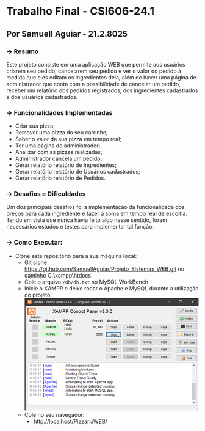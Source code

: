 # Trabalho Final - CSI606-24.1

## Por Samuell Aguiar - 21.2.8025

### -> Resumo

 Este projeto consiste em uma aplicação WEB que permite aos usuários criarem seu pedido, cancelarem seu pedido e ver o valor do pedido à medida que eles editam os ingredientes dela, além de haver uma página de administrador que conta com a possibilidade de cancelar um pedido, receber um relatório dos pedidos registrados, dos ingredientes cadastrados e dos usuários cadastrados.


### -> Funcionalidades Implementadas

- Criar sua pizza;
- Remover uma pizza do seu carrinho;
- Saber o valor da sua pizza em tempo real;
- Ter uma página de administrador;
- Analizar com as pizzas realizadas;
- Administrador cancela um pedido;
- Gerar relatório relatório de Ingredientes;
- Gerar relatório relatório de Usuários cadastrados;
- Gerar relatório relatório de Pedidos.

### -> Desafios e Dificuldades

Um dos principais desafios foi a implementação da funcionalidade dos preços para cada ingrediente e fazer a soma em tempo real de escolha. Tendo em vista que nunca havia feito algo nesse sentido, foram necessários estudos e testes para implementar tal função.

### -> Como Executar:

- Clone este repositório para a sua máquina local:
  - Git clone https://github.com/SamuellAguiar/Projeto_Sistemas_WEB.git no caminho C:\xampp\htdocs
  - Cole o arquivo `/db/db.txt` no MySQL WorkBench
  - Inicie o XAMPP e deixe rodar o Apache e MySQL durante a utilização do projeto:
  ![image](img/302134431-fb9bd604-27e7-4a5b-824b-768bb1d16bc4.png)
  - Cole no seu navegador:
    - http://localhost/PizzariaWEB/